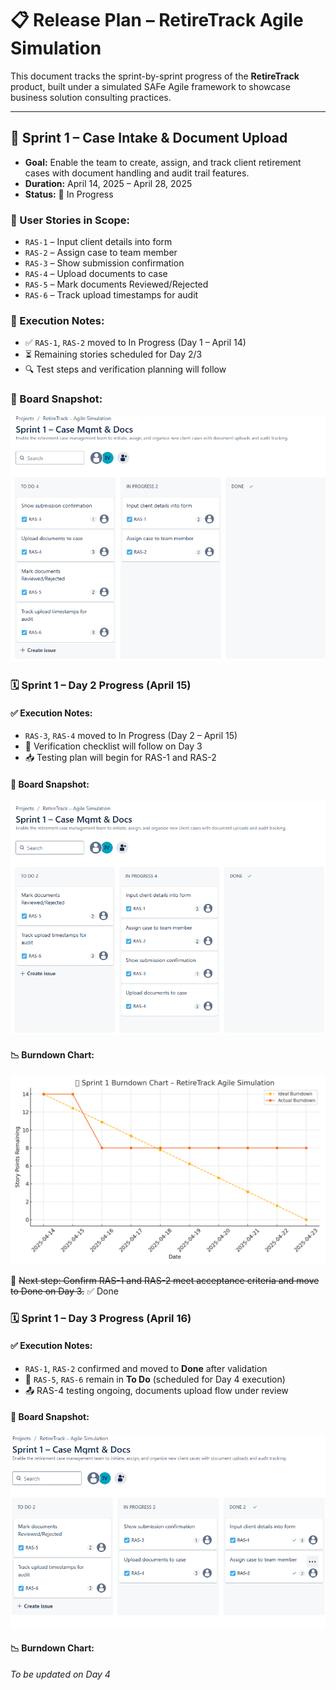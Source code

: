 # 📋 Release Plan – RetireTrack Agile Simulation

This document tracks the sprint-by-sprint progress of the **RetireTrack** product, built under a simulated SAFe Agile framework to showcase business solution consulting practices.

---

## 🧩 Sprint 1 – Case Intake & Document Upload

- **Goal:** Enable the team to create, assign, and track client retirement cases with document handling and audit trail features.
- **Duration:** April 14, 2025 – April 28, 2025
- **Status:** 🚀 In Progress

### 🧠 User Stories in Scope:
- `RAS-1` – Input client details into form
- `RAS-2` – Assign case to team member
- `RAS-3` – Show submission confirmation
- `RAS-4` – Upload documents to case
- `RAS-5` – Mark documents Reviewed/Rejected
- `RAS-6` – Track upload timestamps for audit

### 📌 Execution Notes:
- ✅ `RAS-1`, `RAS-2` moved to In Progress (Day 1 – April 14)
- ⏳ Remaining stories scheduled for Day 2/3
- 🔍 Test steps and verification planning will follow

### 📸 Board Snapshot:
![Sprint 1 Day 1](../assets/board-screenshots/sprint1_day1_jira.png)

### 🗓️ Sprint 1 – Day 2 Progress (April 15)

#### ✅ Execution Notes:
- `RAS-3`, `RAS-4` moved to In Progress (Day 2 – April 15)
- 🧪 Verification checklist will follow on Day 3
- 📥 Testing plan will begin for RAS-1 and RAS-2

#### 📸 Board Snapshot:
![Sprint 1 Day 2](../assets/board-screenshots/sprint1_day2_jira.png)

#### 📉 Burndown Chart:
![Sprint 1 Burndown Day 2](../assets/metrics/sprint1_burndown_day2.png)

🧠 ~~Next step: Confirm RAS-1 and RAS-2 meet acceptance criteria and move to Done on Day 3.~~ ✅ Done

### 🗓️ Sprint 1 – Day 3 Progress (April 16)

#### ✅ Execution Notes:
- `RAS-1`, `RAS-2` confirmed and moved to **Done** after validation
- 🚧 `RAS-5`, `RAS-6` remain in **To Do** (scheduled for Day 4 execution)
- 📤 RAS-4 testing ongoing, documents upload flow under review

#### 📸 Board Snapshot:
![Sprint 1 Day 3](../assets/board-screenshots/sprint1_day3_jira.png)

#### 📉 Burndown Chart:
*To be updated on Day 4*

